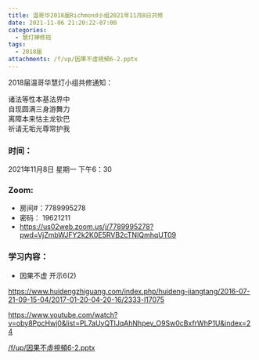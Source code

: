 ```yaml
---
title: 温哥华2018届Richmond小组2021年11月8日共修
date: 2021-11-06 21:20:22-07:00
categories:
  - 慧灯禅修班
tags:
  - 2018届
attachments: /f/up/因果不虛視頻6-2.pptx
---
```

2018届温哥华慧灯小组共修通知：

诸法等性本基法界中\
自现圆满三身游舞力\
离障本来怙主龙钦巴\
祈请无垢光尊常护我  

### 时间：

2021年11月8日 星期一 下午6：30

### Zoom:

* 房间#：7789995278 
* 密码： 19621211
* <https://us02web.zoom.us/j/7789995278?pwd=VjZmbWJFY2k2K0E5RVB2cTNIQmhqUT09>

### 学习内容：

* 因果不虚 开示6(2)

<https://www.huidengzhiguang.com/index.php/huideng-jiangtang/2016-07-21-09-15-04/2017-01-20-04-20-16/2333-l17075>

<https://www.youtube.com/watch?v=oby8PpcHwj0&list=PL7aUyQTIJqAhNhpev_O9Sw0cBxfrWhP1U&index=24>

[/f/up/因果不虛視頻6-2.pptx](https://s3.ap-northeast-1.wasabisys.com/hdcx/hdv/f/up/因果不虛視頻6-2.pptx)